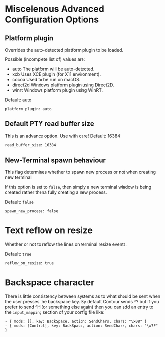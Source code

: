 # Miscelenous Advanced Configuration Options

## Platform plugin

Overrides the auto-detected platform plugin to be loaded.

Possible (incomplete list of) values are:

- auto        The platform will be auto-detected.
- xcb         Uses XCB plugin (for X11 environment).
- cocoa       Used to be run on macOS.
- direct2d    Windows platform plugin using Direct2D.
- winrt       Windows platform plugin using WinRT.

Default: auto

    platform_plugin: auto


## Default PTY read buffer size

This is an advance option. Use with care!
Default: 16384

    read_buffer_size: 16384


## New-Terminal spawn behaviour

This flag determines whether to spawn new process or not when creating new terminal

If this option is set to `false`, then simply a new terminal window is being
created rather thena fully creating a new process.

Default: `false`

    spawn_new_process: false

# Text reflow on resize

Whether or not to reflow the lines on terminal resize events.

Default: `true`

    reflow_on_resize: true

# Backspace character

There is little consistency between systems as to what should be sent when the
user presses the backspace key. By default Contour sends ^? but if you prefer
to send ^H (or something else again) then you can add an entry to the
`input_mapping` section of your config file like:

```
- { mods: [], key: BackSpace, action: SendChars, chars: "\x08" }
- { mods: [Control], key: BackSpace, action: SendChars, chars: "\x7F" }
```
